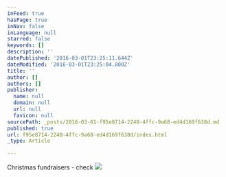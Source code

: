 ```yaml
---
inFeed: true
hasPage: true
inNav: false
inLanguage: null
starred: false
keywords: []
description: ''
datePublished: '2016-03-01T23:25:11.644Z'
dateModified: '2016-03-01T23:25:04.800Z'
title: ''
author: []
authors: []
publisher:
  name: null
  domain: null
  url: null
  favicon: null
sourcePath: _posts/2016-03-01-f95e8714-2240-4ffc-9a68-ed4d169f638d.md
published: true
url: f95e8714-2240-4ffc-9a68-ed4d169f638d/index.html
_type: Article

---
```

Christmas fundraisers - check
![](https://the-grid-user-content.s3-us-west-2.amazonaws.com/ffb26570-bfa2-4774-9223-3326f0837dc1.jpg)